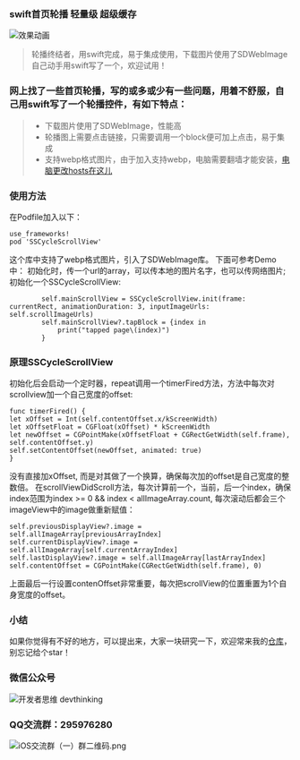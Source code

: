 ### swift首页轮播 轻量级 超级缓存
![效果动画](http://115.28.228.41/images/sscycle.gif=220x240)

> 轮播终结者，用swift完成，易于集成使用，下载图片使用了SDWebImage
> 自己动手用swift写了一个，欢迎试用！

### 网上找了一些首页轮播，写的或多或少有一些问题，用着不舒服，自己用swift写了一个轮播控件，有如下特点：
> * 下载图片使用了SDWebImage，性能高
> * 轮播图上需要点击链接，只需要调用一个block便可加上点击，易于集成
> * 支持webp格式图片，由于加入支持webp，电脑需要翻墙才能安装，[电脑更改hosts在这儿](https://github.com/dulingkang/host)

### 使用方法
在Podfile加入以下：

```
use_frameworks!
pod 'SSCycleScrollView'
```
这个库中支持了webp格式图片，引入了SDWebImage库。
下面可参考Demo中：
初始化时，传一个url的array，可以传本地的图片名字，也可以传网络图片;
初始化一个SSCycleScrollView:

```
        self.mainScrollView = SSCycleScrollView.init(frame: currentRect, animationDuration: 3, inputImageUrls: self.scrollImageUrls)
        self.mainScrollView?.tapBlock = {index in
            print("tapped page\(index)")
        }

```

### 原理SSCycleScrollView
初始化后会启动一个定时器，repeat调用一个timerFired方法，方法中每次对scrollview加一个自己宽度的offset:

```
func timerFired() {
let xOffset = Int(self.contentOffset.x/kScreenWidth)
let xOffsetFloat = CGFloat(xOffset) * kScreenWidth
let newOffset = CGPointMake(xOffsetFloat + CGRectGetWidth(self.frame), self.contentOffset.y)
self.setContentOffset(newOffset, animated: true)
}
```

没有直接加xOffset, 而是对其做了一个换算，确保每次加的offset是自己宽度的整数倍。
在scrollViewDidScroll方法，每次计算前一个，当前，后一个index，确保index范围为index >= 0 && index < allImageArray.count, 每次滚动后都会三个imageView中的image做重新赋值：

```
self.previousDisplayView?.image = self.allImageArray[previousArrayIndex]
self.currentDisplayView?.image = self.allImageArray[self.currentArrayIndex]
self.lastDisplayView?.image = self.allImageArray[lastArrayIndex]
self.contentOffset = CGPointMake(CGRectGetWidth(self.frame), 0)
```

上面最后一行设置contenOffset非常重要，每次把scrollView的位置重置为1个自身宽度的offset。

### 小结
如果你觉得有不好的地方，可以提出来，大家一块研究一下，欢迎常来我的[仓库](https://github.com/dulingkang/)，别忘记给个star！

### 微信公众号

![开发者思维 devthinking](http://upload-images.jianshu.io/upload_images/844885-6ede66cdf2a3c46e.jpg?imageMogr2/auto-orient/strip%7CimageView2/2/w/1240)

### QQ交流群：295976280

![iOS交流群（一）群二维码.png](http://upload-images.jianshu.io/upload_images/844885-0b4506f56fb77b47.png?imageMogr2/auto-orient/strip%7CimageView2/2/w/1240)

